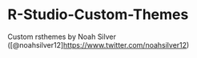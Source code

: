 # R-Studio-Custom-Themes
Custom rsthemes by Noah Silver ([@noahsilver12]<https://www.twitter.com/noahsilver12>)
